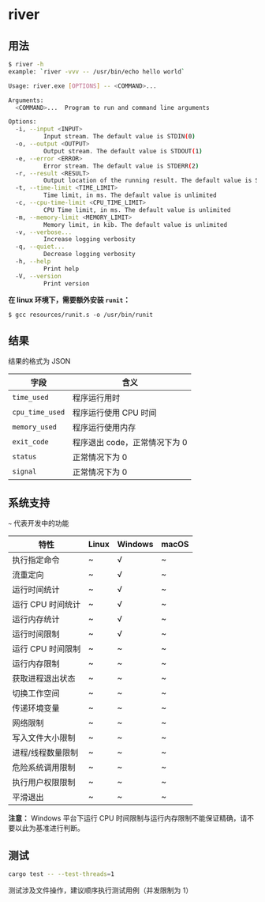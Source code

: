 # river

## 用法

```bash
$ river -h
example: `river -vvv -- /usr/bin/echo hello world`

Usage: river.exe [OPTIONS] -- <COMMAND>...

Arguments:
  <COMMAND>...  Program to run and command line arguments

Options:
  -i, --input <INPUT>
          Input stream. The default value is STDIN(0)
  -o, --output <OUTPUT>
          Output stream. The default value is STDOUT(1)
  -e, --error <ERROR>
          Error stream. The default value is STDERR(2)
  -r, --result <RESULT>
          Output location of the running result. The default value is STDOUT(1)
  -t, --time-limit <TIME_LIMIT>
          Time limit, in ms. The default value is unlimited
  -c, --cpu-time-limit <CPU_TIME_LIMIT>
          CPU Time limit, in ms. The default value is unlimited
  -m, --memory-limit <MEMORY_LIMIT>
          Memory limit, in kib. The default value is unlimited
  -v, --verbose...
          Increase logging verbosity
  -q, --quiet...
          Decrease logging verbosity
  -h, --help
          Print help
  -V, --version
          Print version
```

**在 linux 环境下，需要额外安装 `runit`：**

```shell
$ gcc resources/runit.s -o /usr/bin/runit
```

## 结果

结果的格式为 JSON

| 字段              | 含义                 |
|-----------------|--------------------|
| `time_used`     | 程序运行用时             |
| `cpu_time_used` | 程序运行使用 CPU 时间      |
| `memory_used`   | 程序运行使用内存           |
| `exit_code`     | 程序退出 code，正常情况下为 0 |
| `status`        | 正常情况下为 0           |
| `signal`        | 正常情况下为 0           |

## 系统支持

`~` 代表开发中的功能

| 特性          | Linux | Windows | macOS |
|-------------|-------|---------|-------|
| 执行指定命令      | ~     | √       | ~     |
| 流重定向        | ~     | √       | ~     |
| 运行时间统计      | ~     | √       | ~     |
| 运行 CPU 时间统计 | ~     | √       | ~     |
| 运行内存统计      | ~     | √       | ~     |
| 运行时间限制      | ~     | √       | ~     |
| 运行 CPU 时间限制 | ~     | ~       | ~     |
| 运行内存限制      | ~     | ~       | ~     |
| 获取进程退出状态    | ~     | ~       | ~     |
| 切换工作空间      | ~     | ~       | ~     |
| 传递环境变量      | ~     | ~       | ~     |
| 网络限制        | ~     | ~       | ~     |
| 写入文件大小限制    | ~     | ~       | ~     |
| 进程/线程数量限制   | ~     | ~       | ~     |
| 危险系统调用限制    | ~     | ~       | ~     |
| 执行用户权限限制    | ~     | ~       | ~     |
| 平滑退出        | ~     | ~       | ~     |

**注意：** Windows 平台下运行 CPU 时间限制与运行内存限制不能保证精确，请不要以此为基准进行判断。

## 测试

```bash
cargo test -- --test-threads=1
```

测试涉及文件操作，建议顺序执行测试用例（并发限制为 1）
